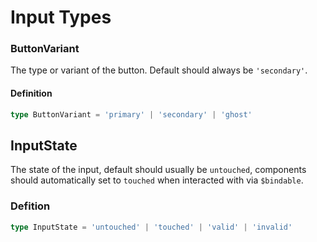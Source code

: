# Input Types

### ButtonVariant

The type or variant of the button. Default should always be `'secondary'`.

#### Definition

```ts
type ButtonVariant = 'primary' | 'secondary' | 'ghost'
```

## InputState

The state of the input, default should usually be `untouched`, components should automatically set to `touched` when interacted with via `$bindable`.

### Defition

```ts
type InputState = 'untouched' | 'touched' | 'valid' | 'invalid'
```
